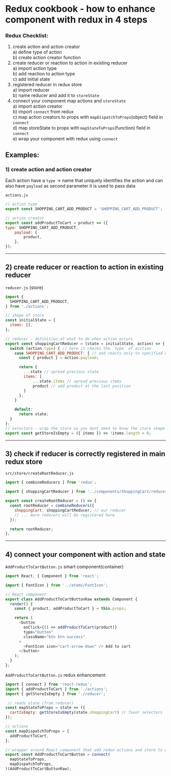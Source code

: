 # Redux cookbook  - how to enhance component with redux in 4 steps

### Redux Checklist: 
 1) create action and action creator  
  a) define type of action   
  b) create action creator function 
 2) create reducer or reaction to action in existing reducer  
  a) import action type  
  b) add reaction to action type  
  c) add initial state  
 3) registered reducer in redux store  
  a) import reducer  
  b) name reducer and add it to `storeState`  
 4) connect your component map actions and `storeState`  
  a) import action creator  
  b) import `connect` from redux  
  c) map action creators to props with `mapDispatchToProps`(object) field in `connect`  
  d) map storeState to props with `mapStateToProps`(function) field in `connect`  
  e) wrap your component with redux using `connect`  

## Examples: 
### 1) create action and action creator

Each action have a `type` -> name that uniquely identifies the action and can also have `payload` as second parameter it is used to pass data

`actions.js`
```js
// action type
export const SHOPPING_CART_ADD_PRODUCT = 'SHOPPING_CART_ADD_PRODUCT';

// action creator
export const addProductToCart = product => ({
type: SHOPPING_CART_ADD_PRODUCT,
    payload: {
        product,
    },
});
```
---

## 2) create reducer or reaction to action in existing reducer

`reducer.js` (store)
```js
import {
  SHOPPING_CART_ADD_PRODUCT,
} from './actions';

// shape of store
const initialState = {
  items: [],
};

// reducer - definition of what to do when action occurs
export const shoppingCartReducer = (state = initialState, action) => { // shoppingCartReducer listens to every action 
  switch (action.type) { // here it checks the `type` of acction
    case SHOPPING_CART_ADD_PRODUCT: { // and reacts only to specified ones 
      const { product } = action.payload;

      return {
        ...state // spread previous state
        items: [
            ...state.items // spread previous items
            product // add product at the last position
        ]
      };
    }

    default:
      return state;
  }
};
// selectors - wrap the store so you dont need to know the store shape to get the data
export const getStoreIsEmpty = ({ items }) => !items.length > 0;
```
---

## 3) check if reducer is correctly registered in main redux store

`src/store/createRootReducer.js` 
```js
import { combineReducers } from 'redux';

import { shoppingCartReducer } from '../components/ShoppingCart/reducer';

export const createRootReducer = () => {
  const rootReducer = combineReducers({
    shoppingCart: shoppingCartReducer, // our reducer 
    // ... more reducers will be registered here
  });

  return rootReducer;
};
```
---

## 4) connect your component with action and state
`AddProductToCartButton.js` smart component(container) 
```js
import React, { Component } from 'react';

import { FontIcon } from '../atoms/FontIcon';

// React component 
export class AddProductToCartButtonRaw extends Component {
  render() {
    const { product, addProductToCart } = this.props;

    return (
      <button
        onClick={() => addProductToCart(product)}
        type="button"
        className="btn btn-success"
      >
        <FontIcon icon="cart-arrow-down" /> Add to cart
      </button>
    );
  }
}; 
```


`AddProductToCartButton.js` redux enhancement
```js
import { connect } from 'react-redux';
import { addProductToCart } from './actions';
import { getStoreIsEmpty } from './reducer';

 // reads state (from reducer)
const mapStateToProps = state => ({
  cartIsEmpty: getStoreIsEmpty(state.shoppingCart) // favor selectors
});

// actions
const mapDispatchToProps = { 
  addProductToCart,
};

// wrapper around React component that add redux actions and store to component as props
export const AddProductToCartButton = connect( 
  mapStateToProps,
  mapDispatchToProps,
)(AddProductToCartButtonRaw);
```

